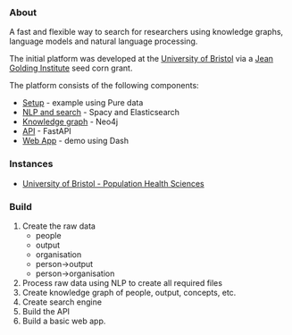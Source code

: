 ### About

A fast and flexible way to search for researchers using knowledge graphs, language models and natural language processing.

The initial platform was developed at the [University of Bristol](http://www.bristol.ac.uk/) via a [Jean Golding Institute](http://www.bristol.ac.uk/golding/) seed corn grant.

The platform consists of the following components:

- [Setup](https://github.com/researcher-searcher/researcher-searcher-setup) - example using Pure data
- [NLP and search](https://github.com/researcher-searcher/researcher-searcher-search) - Spacy and Elasticsearch
- [Knowledge graph](https://github.com/researcher-searcher/researcher-searcher-graph) - Neo4j
- [API](https://github.com/researcher-searcher/researcher-searcher-api) - FastAPI
- [Web App](https://github.com/researcher-searcher/researcher-searcher-app) - demo using Dash

### Instances

- [University of Bristol - Population Health Sciences](https://rs-phs.mrcieu.ac.uk/)

### Build

1. Create the raw data 
    - people
    - output
    - organisation
    - person->output
    - person->organisation
2. Process raw data using NLP to create all required files
3. Create knowledge graph of people, output, concepts, etc.
4. Create search engine
5. Build the API
6. Build a basic web app. 